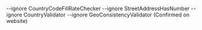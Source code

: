  --ignore CountryCodeFillRateChecker --ignore StreetAddressHasNumber --ignore CountryValidator --ignore GeoConsistencyValidator (Confirmed on website)
